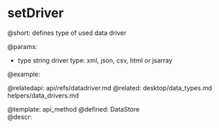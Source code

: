 setDriver
=============



@short:
	defines type of used data driver

@params:
- type		string		driver type: xml, json, csv, html or jsarray



@example:

@relatedapi:
	api/refs/datadriver.md
@related:
	desktop/data_types.md
    helpers/data_drivers.md


@template:	api_method
@defined:	DataStore	
@descr:



